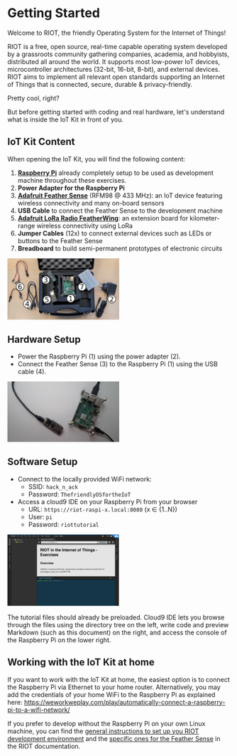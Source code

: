 # Getting Started

Welcome to RIOT, the friendly Operating System for the Internet of Things!

RIOT is a free, open source, real-time capable operating system developed by a grassroots community
gathering companies, academia, and hobbyists, distributed all around the world.
It supports most low-power IoT devices, microcontroller architectures (32-bit, 16-bit, 8-bit), and external devices.
RIOT aims to implement all relevant open standards supporting an Internet of Things that is connected, secure, durable & privacy-friendly.

Pretty cool, right?

But before getting started with coding and real hardware,
let's understand what is inside the IoT Kit in front of you.

## IoT Kit Content

When opening the IoT Kit, you will find the following content:

1. [**Raspberry Pi**](https://www.raspberrypi.com/documentation/computers/getting-started.html)
  already completely setup to be used as development machine throughout these exercises.
2. **Power Adapter for the Raspberry Pi**
3. [**Adafruit Feather Sense**](https://learn.adafruit.com/adafruit-feather-sense) (RFM98 @ 433 MHz):
  an IoT device featuring wireless connectivity and many on-board sensors
4. **USB Cable** to connect the Feather Sense to the development machine
5. [**Adafruit LoRa Radio FeatherWing**](https://learn.adafruit.com/radio-featherwing):
  an extension board for kilometer-range wireless connectivity using LoRa
6. **Jumper Cables** (12x) to connect external devices such as LEDs or buttons to the Feather Sense
7. **Breadboard** to build semi-permanent prototypes of electronic circuits

<img src="IoT-Kit.png" width="50%">

## Hardware Setup

- Power the Raspberry Pi (1) using the power adapter (2).
- Connect the Feather Sense (3) to the Raspberry Pi (1) using the USB cable (4).

<img src="connected.jpg" width="50%">

## Software Setup

- Connect to the locally provided WiFi network:
  - SSID: `hack_n_ack`
  - Password: `ThefriendlyOSfortheIoT`
- Access a cloud9 IDE on your Raspberry Pi from your browser
  - URL: `https://riot-raspi-x.local:8080` (x ∈ {1..N})
  - User: `pi`
  - Password: `riottutorial`

<img src="cloud9.png" width="50%">

The tutorial files should already be preloaded.
Cloud9 IDE lets you browse through the files using the directory tree on the left,
write code and preview Markdown (such as this document) on the right,
and access the console of the Raspberry Pi on the lower right.

## Working with the IoT Kit at home

If you want to work with the IoT Kit at home,
the easiest option is to connect the Raspberry Pi via Ethernet to your home router.
Alternatively, you may add the credentials of your home WiFi to the Raspberry Pi
as explained here: https://weworkweplay.com/play/automatically-connect-a-raspberry-pi-to-a-wifi-network/

If you prefer to develop without the Raspberry Pi on your own Linux machine,
you can find the [general instructions to set up you RIOT development environment](https://doc.riot-os.org/getting-started.html)
and the [specific ones for the Feather Sense](https://doc.riot-os.org/group__boards__feather-nrf52840-sense.html)
in the RIOT documentation.
